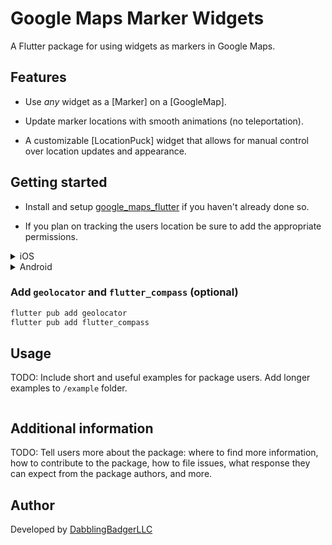 # Google Maps Marker Widgets

A Flutter package for using widgets as markers in Google Maps.

## Features

* Use *any* widget as a [Marker] on a [GoogleMap].

* Update marker locations with smooth animations (no teleportation).

* A customizable [LocationPuck] widget that allows for manual control over location updates and appearance. 

## Getting started

* Install and setup [google_maps_flutter](https://pub.dev/packages/google_maps_flutter) if you haven't already done so.

* If you plan on tracking the users location be sure to add the appropriate permissions.

<details>
<summary>iOS</summary>

Update your Info.plist to include permissions to access the user's location. 

For foreground only access use

```xml
<key>NSLocationWhenInUseUsageDescription</key>
<string>This app to access your location when in use?</string>
```

For apps using monitoring location data in the background use

```xml
<key>NSLocationAlwaysAndWhenInUseUsageDescription</key>
<string>This app works best when you allow it to track your location at all times.</string>
```
</details>

<details>
<summary>Android</summary>
For Android open app/src/main/AndroidManifest.xml and add one of following under the `manifest` tag.

``` xml
<uses-permission android:name="android.permission.ACCESS_FINE_LOCATION" />
<uses-permission android:name="android.permission.ACCESS_COARSE_LOCATION" />
```
</details>

### Add `geolocator` and `flutter_compass` (optional)
```bash
flutter pub add geolocator
flutter pub add flutter_compass
```

## Usage

TODO: Include short and useful examples for package users. Add longer examples
to `/example` folder.

```dart

```

## Additional information

TODO: Tell users more about the package: where to find more information, how to
contribute to the package, how to file issues, what response they can expect
from the package authors, and more.

## Author
Developed by [DabblingBadgerLLC](https://www.dabblingbadger.com)